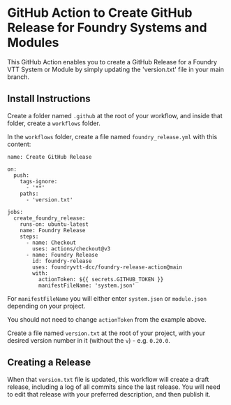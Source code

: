 # GitHub Action to Create GitHub Release for Foundry Systems and Modules

This GitHub Action enables you to create a GitHub Release for a Foundry VTT System or Module by simply updating the 'version.txt' file in your main branch.

## Install Instructions

Create a folder named `.github` at the root of your workflow, and inside that folder, create a `workflows` folder.

In the `workflows` folder, create a file named `foundry_release.yml` with this content:

```
name: Create GitHub Release

on:
  push:
    tags-ignore:
      - '**'
    paths:
      - 'version.txt'

jobs:
  create_foundry_release:
    runs-on: ubuntu-latest
    name: Foundry Release
    steps:
      - name: Checkout
        uses: actions/checkout@v3
      - name: Foundry Release
        id: foundry-release
        uses: foundryvtt-dcc/foundry-release-action@main
        with:
          actionToken: ${{ secrets.GITHUB_TOKEN }}
          manifestFileName: 'system.json'
```

For `manifestFileName` you will either enter `system.json` or `module.json` depending on your project.

You should not need to change `actionToken` from the example above.

Create a file named `version.txt` at the root of your project, with your desired version number in it (without the `v`) - e.g. `0.20.0`.

## Creating a Release
When that `version.txt` file is updated, this workflow will create a draft release, including a log of all commits since the last release.  You will need to edit that release with your preferred description, and then publish it.
